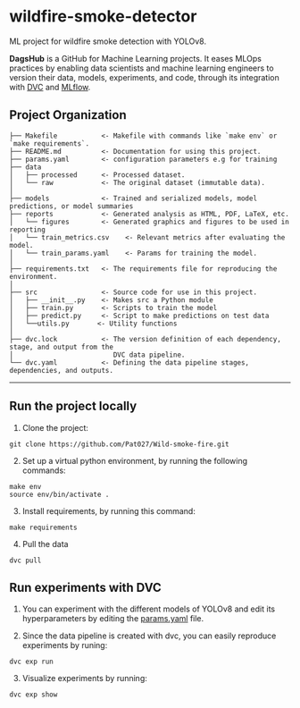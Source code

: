 # wildfire-smoke-detector
ML project for wildfire smoke detection with YOLOv8. 



**DagsHub** is a GitHub for Machine Learning projects. It eases MLOps practices by enabling data scientists and machine learning engineers to version their data, models, experiments, and code, through its integration with [DVC](https://dvc.org/doc) and [MLflow](https://mlflow.org/docs/latest/index.html). 

Project Organization
------------

    ├── Makefile           <- Makefile with commands like `make env` or `make requirements`.
    ├── README.md          <- Documentation for using this project.
    ├── params.yaml        <- configuration parameters e.g for training 
    ├── data
    │   ├── processed      <- Processed dataset.
    │   └── raw            <- The original dataset (immutable data).
    │
    ├── models             <- Trained and serialized models, model predictions, or model summaries
    ├── reports            <- Generated analysis as HTML, PDF, LaTeX, etc.
    │   └── figures        <- Generated graphics and figures to be used in reporting
    │   └── train_metrics.csv    <- Relevant metrics after evaluating the model.
    │   └── train_params.yaml    <- Params for training the model.
    │
    ├── requirements.txt   <- The requirements file for reproducing the environment.
    │
    ├── src                <- Source code for use in this project.
    │   ├── __init__.py    <- Makes src a Python module
    │   ├── train.py       <- Scripts to train the model 
    │   ├── predict.py     <- Script to make predictions on test data
    │   └──utils.py       <- Utility functions 
    │
    ├── dvc.lock           <- The version definition of each dependency, stage, and output from the 
    │                         DVC data pipeline.
    └── dvc.yaml           <- Defining the data pipeline stages, dependencies, and outputs.


--------

## Run the project locally 

1. Clone the project: 
````shell 
git clone https://github.com/Pat027/Wild-smoke-fire.git
````

2. Set up a virtual python environment, by running the following commands:
````shell 
make env
source env/bin/activate .
````

3. Install requirements, by running this command:
````shell
make requirements
`````

4. Pull the data 
````
dvc pull
````
## Run experiments with DVC 

1. You can experiment with the different models of YOLOv8 and edit its hyperparameters 
by editing the [params.yaml](/params.yaml) file. 

2. Since the data pipeline is created with dvc, you can easily reproduce experiments by runing: 

````sell
dvc exp run 
`````
3. Visualize experiments by running: 
````
dvc exp show
`````


